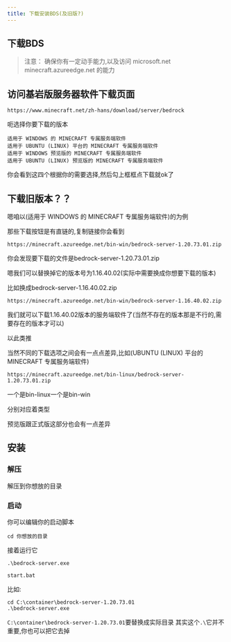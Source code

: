 ```yaml
---
title: 下载安装BDS(及旧版?)
---
```


## 下载BDS

> 注意：
> 确保你有一定动手能力,以及访问
microsoft.net
minecraft.azureedge.net
的能力

## 访问基岩版服务器软件下载页面
``` text
https://www.minecraft.net/zh-hans/download/server/bedrock
```

呃选择你要下载的版本
``` text
适用于 WINDOWS 的 MINECRAFT 专属服务端软件
适用于 UBUNTU (LINUX) 平台的 MINECRAFT 专属服务端软件
适用于 WINDOWS 预览版的 MINECRAFT 专属服务端软件
适用于 UBUNTU (LINUX) 预览版的 MINECRAFT 专属服务端软件
```
你会看到这四个根据你的需要选择,然后勾上框框点下载就ok了

## 下载旧版本？？
嗯咱以(适用于 WINDOWS 的 MINECRAFT 专属服务端软件)的为例

那些下载按钮是有直链的,复制链接你会看到

``` text
https://minecraft.azureedge.net/bin-win/bedrock-server-1.20.73.01.zip
```
你会发现要下载的文件是bedrock-server-1.20.73.01.zip

嗯我们可以替换掉它的版本号为1.16.40.02(实际中需要换成你想要下载的版本)

比如换成bedrock-server-1.16.40.02.zip

``` text
https://minecraft.azureedge.net/bin-win/bedrock-server-1.16.40.02.zip
```

我们就可以下载1.16.40.02版本的服务端软件了(当然不存在的版本那是不行的,需要存在的版本才可以)

以此类推

当然不同的下载选项之间会有一点点差异,比如(UBUNTU (LINUX) 平台的 MINECRAFT 专属服务端软件)

``` text
https://minecraft.azureedge.net/bin-linux/bedrock-server-1.20.73.01.zip
```

一个是bin-linux一个是bin-win

分别对应着类型

预览版跟正式版这部分也会有一点差异

## 安装

### 解压

解压到你想放的目录

### 启动
你可以编辑你的启动脚本
``` text
cd 你想放的目录
```
接着运行它
``` text
.\bedrock-server.exe
```

`start.bat`

比如:
``` text
cd C:\container\bedrock-server-1.20.73.01
.\bedrock-server.exe
```

`C:\container\bedrock-server-1.20.73.01`要替换成实际目录
其实这个`.\`它并不重要,你也可以把它去掉